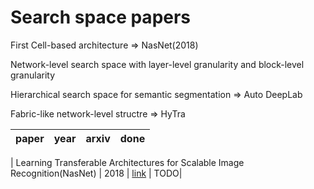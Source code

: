 # Search space papers

First Cell-based architecture => NasNet(2018)

Network-level search space with layer-level granularity
and block-level granularity

Hierarchical search space for semantic segmentation => Auto DeepLab

Fabric-like network-level structre => HyTra

|paper|year|arxiv| done |
|:--:|:--:|:--:|:--:|
|
Learning Transferable Architectures for Scalable Image Recognition(NasNet) | 2018 | [link](https://arxiv.org/abs/1707.07012) | TODO|